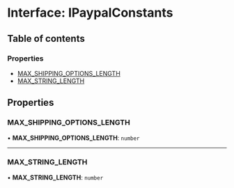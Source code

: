 # Interface: IPaypalConstants

## Table of contents

### Properties

- [MAX\_SHIPPING\_OPTIONS\_LENGTH](IPaypalConstants.md#max_shipping_options_length)
- [MAX\_STRING\_LENGTH](IPaypalConstants.md#max_string_length)

## Properties

### MAX\_SHIPPING\_OPTIONS\_LENGTH

• **MAX\_SHIPPING\_OPTIONS\_LENGTH**: `number`

___

### MAX\_STRING\_LENGTH

• **MAX\_STRING\_LENGTH**: `number`
